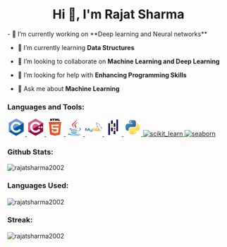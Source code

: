 <h1 align="center">Hi 👋, I'm Rajat Sharma</h1>
- 🔭 I’m currently working on **Deep learning and Neural networks**

- 🌱 I’m currently learning **Data Structures**

- 👯 I’m looking to collaborate on **Machine Learning and Deep Learning**

- 🤝 I’m looking for help with **Enhancing Programming Skills**

- 💬 Ask me about **Machine Learning**

<h3 align="left">Languages and Tools:</h3>
<p align="left"> <a href="https://www.cprogramming.com/" target="_blank" rel="noreferrer"> <img src="https://raw.githubusercontent.com/devicons/devicon/master/icons/c/c-original.svg" alt="c" width="40" height="40"/> </a> <a href="https://www.w3schools.com/cpp/" target="_blank" rel="noreferrer"> <img src="https://raw.githubusercontent.com/devicons/devicon/master/icons/cplusplus/cplusplus-original.svg" alt="cplusplus" width="40" height="40"/> </a> <a href="https://www.w3.org/html/" target="_blank" rel="noreferrer"> <img src="https://raw.githubusercontent.com/devicons/devicon/master/icons/html5/html5-original-wordmark.svg" alt="html5" width="40" height="40"/> </a> <a href="https://www.java.com" target="_blank" rel="noreferrer"> <img src="https://raw.githubusercontent.com/devicons/devicon/master/icons/java/java-original.svg" alt="java" width="40" height="40"/> </a> <a href="https://www.mysql.com/" target="_blank" rel="noreferrer"> <img src="https://raw.githubusercontent.com/devicons/devicon/master/icons/mysql/mysql-original-wordmark.svg" alt="mysql" width="40" height="40"/> </a> <a href="https://pandas.pydata.org/" target="_blank" rel="noreferrer"> <img src="https://raw.githubusercontent.com/devicons/devicon/2ae2a900d2f041da66e950e4d48052658d850630/icons/pandas/pandas-original.svg" alt="pandas" width="40" height="40"/> </a> <a href="https://www.python.org" target="_blank" rel="noreferrer"> <img src="https://raw.githubusercontent.com/devicons/devicon/master/icons/python/python-original.svg" alt="python" width="40" height="40"/> </a> <a href="https://scikit-learn.org/" target="_blank" rel="noreferrer"> <img src="https://upload.wikimedia.org/wikipedia/commons/0/05/Scikit_learn_logo_small.svg" alt="scikit_learn" width="40" height="40"/> </a> <a href="https://seaborn.pydata.org/" target="_blank" rel="noreferrer"> <img src="https://seaborn.pydata.org/_images/logo-mark-lightbg.svg" alt="seaborn" width="40" height="40"/> </a> </p>

<h3 align="left">Github Stats:</h3>
<p>&nbsp;<img align="left" src="https://github-readme-stats.vercel.app/api?username=rajatsharma2002&&show_icons=true&title_color=ffffff&icon_color=bb2acf&text_color=daf7dc&bg_color=151515" alt="rajatsharma2002" /></p>

<h3 align="left">Languages Used:</h3>
<p><img align="center" src="https://github-readme-stats.vercel.app/api/top-langs?username=rajatsharma2002&show_icons=true&title_color=ffffff&icon_color=bb2acf&text_color=daf7dc&bg_color=151515" alt="rajatsharma2002" /></p>

<h3 align="left">Streak:</h3>
<p><img align="center" src="https://github-readme-streak-stats.herokuapp.com/?user=rajatsharma2002&show_icons=true&title_color=ffffff&icon_color=bb2acf&text_color=daf7dc&bg_color=151515" alt="rajatsharma2002" /></p>


